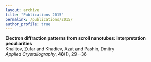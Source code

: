```yaml
---
layout: archive
title: "Publications 2015"
permalink: /publications/2015/
author_profile: true
---
```


**Electron diffraction patterns from scroll nanotubes: interpretation peculiarities**<br />Khalitov, Zufar and Khadiev, Azat and Pashin, Dmitry<br />*Applied Crystallography*, **48**(1), 29--36<br /><br />